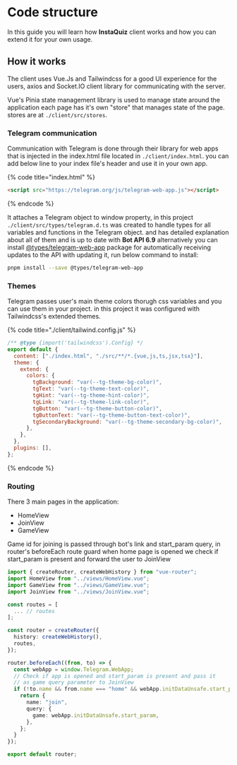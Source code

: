 # Code structure

In this guide you will learn how **InstaQuiz** client works and how you can extend it for your own usage.

## How it works

The client uses Vue.Js and Tailwindcss for a good UI experience for the users, axios and Socket.IO client library for communicating with the server.

Vue's Pinia state management library is used to manage state around the application each page has it's own "store" that manages state of the page. stores are at `./client/src/stores`.

### Telegram communication

Communication with Telegram is done through their library for web apps that is injected in the index.html file located in `./client/index.html`. you can add below line to your index file's header and use it in your own app.

{% code title="index.html" %}
```html
<script src="https://telegram.org/js/telegram-web-app.js"></script>
```
{% endcode %}

It attaches a Telegram object to window property, in this project `./client/src/types/telegram.d.ts` was created to handle types for all variables and functions in the Telegram object. and has detailed explanation about all of them and is up to date with **Bot API 6.9** alternatively you can install [@types/telegram-web-app](https://www.npmjs.com/package/@types/telegram-web-app) package for automatically receiving updates to the API with updating it, run below command to install:

```bash
pnpm install --save @types/telegram-web-app
```

### Themes

Telegram passes user's main theme colors thorugh css variables and you can use them in your project. in this project it was configured with Tailwindcss's extended themes.

{% code title="./client/tailwind.config.js" %}
```javascript
/** @type {import('tailwindcss').Config} */
export default {
  content: ["./index.html", "./src/**/*.{vue,js,ts,jsx,tsx}"],
  theme: {
    extend: {
      colors: {
        tgBackground: "var(--tg-theme-bg-color)",
        tgText: "var(--tg-theme-text-color)",
        tgHint: "var(--tg-theme-hint-color)",
        tgLink: "var(--tg-theme-link-color)",
        tgButton: "var(--tg-theme-button-color)",
        tgButtonText: "var(--tg-theme-button-text-color)",
        tgSecondaryBackground: "var(--tg-theme-secondary-bg-color)",
      },
    },
  },
  plugins: [],
};

```
{% endcode %}

### Routing

There 3 main pages in the application:

* HomeView
* JoinView
* GameView

Game id for joining is passed through bot's link and start\_param query, in router's beforeEach route guard when home page is opened we check if start\_param is present and forward the user to JoinView

```typescript
import { createRouter, createWebHistory } from "vue-router";
import HomeView from "../views/HomeView.vue";
import GameView from "../views/GameView.vue";
import JoinView from "../views/JoinView.vue";

const routes = [
  ... // routes
];

const router = createRouter({
  history: createWebHistory(),
  routes,
});

router.beforeEach((from, to) => {
  const webApp = window.Telegram.WebApp;
  // Check if app is opened and start_param is present and pass it
  // as game query parameter to JoinView
  if (!to.name && from.name === "home" && webApp.initDataUnsafe.start_param) {
    return {
      name: "join",
      query: {
        game: webApp.initDataUnsafe.start_param,
      },
    };
  }
});

export default router;

```

&#x20;
